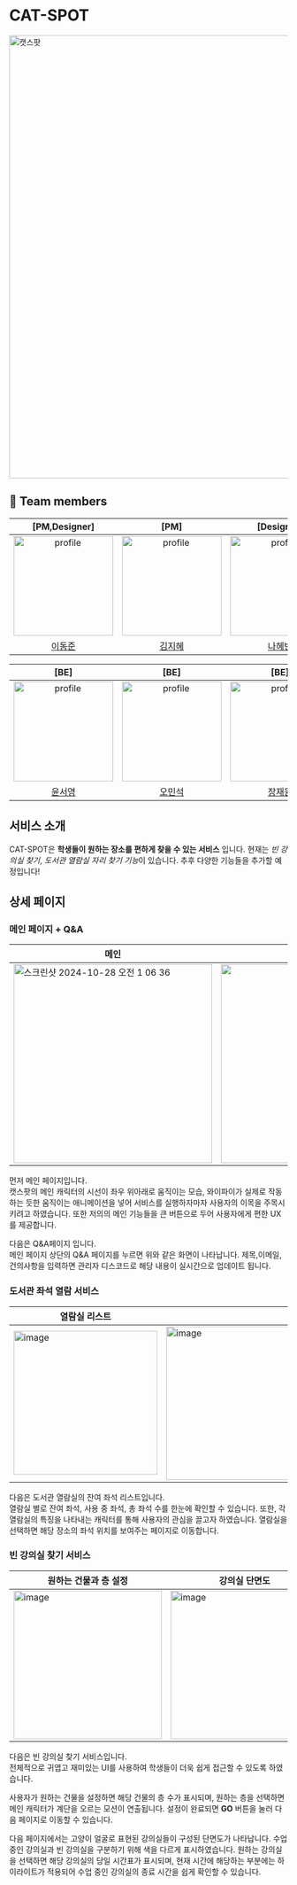 # CAT-SPOT 
<p>
  <img width="800" alt="캣스팟" src="https://github.com/user-attachments/assets/d2654af1-db4c-4cc7-92b5-c9edb0d04952">
</p>

## 👥 Team members

<div align=center> 

  | [PM,Designer] | [PM] | [Designer] | [FE] | [FE] | [BE]|   
  | :---: | :---: | :---: | :---: | :---: | :---: |  
  | <img src="https://avatars.githubusercontent.com/dongjune8931" alt="profile" width="180" height="180"> | <img src="https://avatars.githubusercontent.com/zeehyee" alt="profile" width="180" height="180"> | <img src="https://avatars.githubusercontent.com/nahyebin" alt="profile" width="180" height="180"> | <img src="https://avatars.githubusercontent.com/ojspp41" alt="profile" width="180" height="180">| <img src="https://avatars.githubusercontent.com/somin2352" alt="profile" width="180" height="180"> | <img src="https://avatars.githubusercontent.com/SolfE" alt="profile" width="180" height="180">|
  | [이동준](https://github.com/dongjune8931) | [김지혜](https://github.com/zeehyee) | [나혜빈](https://github.com/nahyebin) | [오준석](https://github.com/ojspp41)| [이소민](https://github.com/somin2352)| [이승원](https://github.com/SolfE) |
  
  | [BE] |[BE] |[BE] |[BE] |[BE] | 
  | :---: | :---: | :---: | :---: | :---: | 
  | <img src="https://avatars.githubusercontent.com/seoyoung7623" alt="profile" width="180" height="180"> | <img src="https://avatars.githubusercontent.com/oms01" alt="profile" width="180" height="180"> | <img src="https://avatars.githubusercontent.com/unluckyboy214" alt="profile" width="180" height="180"> | <img src="https://avatars.githubusercontent.com/redblackblossom" alt="profile" width="180" height="180"> | <img src="https://avatars.githubusercontent.com/JungYiryung" alt="profile" width="180" height="180"> 
  | [윤서영](https://github.com/seoyoung7623) | [오민석](https://github.com/oms01) | [장재원](https://github.com/unluckyboy214) |[조경호](https://github.com/redblackblossom) | [정이령](https://github.com/JungYiryung) |

</div>

## 서비스 소개
CAT-SPOT은 **학생들이 원하는 장소를 편하게 찾을 수 있는 서비스** 입니다. 현재는 *빈 강의실 찾기*, *도서관 열람실 자리 찾기 기능*이 있습니다. 추후 다양한 기능들을 추가할 예정입니다!
## 상세 페이지
### 메인 페이지 + Q&A
| 메인                                                       | Q&A                                                         |
| ------------------------------------------------------------ | ------------------------------------------------------------ |
|<img width="359" alt="스크린샷 2024-10-28 오전 1 06 36" src="https://github.com/user-attachments/assets/1e70fd7a-fbb5-4068-83b2-73a90a14246f">| <img width="359" src="https://github.com/user-attachments/assets/f5fd0ac0-862f-40a5-bcd4-6226f8b033cd">

먼저 메인 페이지입니다.<br />캣스팟의 메인 캐릭터의 시선이 좌우 위아래로 움직이는 모습, 와이파이가 실제로 작동하는 듯한 움직이는 애니메이션을 넣어 서비스를 실행하자마자 사용자의 이목을 주목시키려고 하였습니다. 또한 저의의 메인 기능들을 큰 버튼으로 두어 사용자에게 편한 UX를 제공합니다.

다음은 Q&A페이지 입니다.<br /> 메인 페이지 상단의 Q&A 페이지를 누르면 위와 같은 화면이 나타납니다. 제목,이메일,건의사항을 입력하면 관리자 디스코드로 해당 내용이 실시간으로 업데이트 됩니다. 



### 도서관 좌석 열람 서비스
| 열람실 리스트                                                       |                                                           |
| ------------------------------------------------------------ | ------------------------------------------------------------ |
|<img width="260" alt="image" src="https://github.com/user-attachments/assets/ac645662-d687-4e40-95d5-d24def6df47d">| <img width="277" alt="image" src="https://github.com/user-attachments/assets/d0a33de7-d7a2-4132-baa3-1746c5e82d18">

다음은 도서관 열람실의 잔여 좌석 리스트입니다.<br />
열람실 별로 잔여 좌석, 사용 중 좌석, 총 좌석 수를 한눈에 확인할 수 있습니다.
또한, 각 열람실의 특징을 나타내는 캐릭터를 통해 사용자의 관심을 끌고자 하였습니다.
열람실을 선택하면 해당 장소의 좌석 위치를 보여주는 페이지로 이동합니다.

### 빈 강의실 찾기 서비스
| 원하는 건물과 층 설정                                                       | 강의실 단면도                                                         | 강의실 단면도                                                         |
| ------------------------------------------------------------ | ------------------------------------------------------------ | ------------------------------------------------------------ |
|<img width="268" alt="image" src="https://github.com/user-attachments/assets/cdfb4980-5418-4a2d-91ce-5777a0f204ba">| <img width="268" alt="image" src="https://github.com/user-attachments/assets/b262c17c-5a8f-47de-8b63-aa8f35cec39e">| <img width="268" alt="image" src="https://github.com/user-attachments/assets/e881a30f-c633-45b7-8e6f-e6538b2f549a">

다음은 빈 강의실 찾기 서비스입니다.</br>
전체적으로 귀엽고 재미있는 UI를 사용하여 학생들이 더욱 쉽게 접근할 수 있도록 하였습니다.</br>

사용자가 원하는 건물을 설정하면 해당 건물의 층 수가 표시되며, 원하는 층을 선택하면 메인 캐릭터가 계단을 오르는 모션이 연출됩니다. 설정이 완료되면 **GO** 버튼을 눌러 다음 페이지로 이동할 수 있습니다.</br> 

다음 페이지에서는 고양이 얼굴로 표현된 강의실들이 구성된 단면도가 나타납니다. 수업 중인 강의실과 빈 강의실을 구분하기 위해 색을 다르게 표시하였습니다. 원하는 강의실을 선택하면 해당 강의실의 당일 시간표가 표시되며, 현재 시간에 해당하는 부분에는 하이라이트가 적용되어 수업 중인 강의실의 종료 시간을 쉽게 확인할 수 있습니다.
